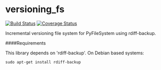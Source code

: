 versioning_fs
=============
[![Build Status](https://travis-ci.org/travcunn/file-versioning.svg?branch=master)](https://travis-ci.org/travcunn/file-versioning)
[![Coverage Status](https://coveralls.io/repos/travcunn/file-versioning/badge.png)](https://coveralls.io/r/travcunn/file-versioning)

Incremental versioning file system for PyFileSystem using rdiff-backup.


####Requirements

This library depends on 'rdiff-backup'. On Debian based systems:

    sudo apt-get install rdiff-backup
